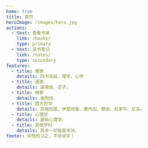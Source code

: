 ```yaml
---
home: true
title: 首页
heroImage: /images/hero.jpg
actions:
  - text: 查看书单
    link: /books/
    type: primary
  - text: 读书笔记
    link: /notes/
    type: secondary
features:
  - title: 儒家
    details: 四书五经、理学、心学
  - title: 道家
    details: 道德经、庄子。
  - title: 佛家
    details: 金刚经。
  - title: 西方哲学
    details: 苏格拉底、伊壁鸠鲁、塞内加、蒙田、叔本华、尼采。
  - title: 心理学
    details: 基础心理学。
  - title: 其他学科
    details: 其余一切皆是本领。
footer: 学而时习之，不亦说乎！
---
```

